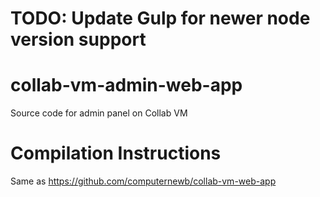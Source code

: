 # TODO: Update Gulp for newer node version support

# collab-vm-admin-web-app
Source code for admin panel on Collab VM

# Compilation Instructions
Same as https://github.com/computernewb/collab-vm-web-app
